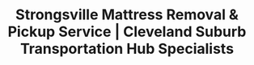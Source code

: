 ---
layout: location.njk
title: "Strongsville Mattress Removal & Pickup Service | Cleveland Suburb Transportation Hub Specialists"
metaDescription: "Professional mattress removal in Strongsville, OH - Transportation hub Cleveland suburb with I-71 & Ohio Turnpike access. Expert pickup for established family communities and suburban neighborhoods. $125 next-day service."
permalink: /mattress-removal/ohio/cleveland/strongsville/
city: Strongsville
state: Ohio
stateAbbr: OH
parentMetro: Cleveland
tier: 3
zipCodes: ['44136', '44149']
coordinates: 
  lat: 41.3145
  lng: -81.8357
neighborhoods:
  - name: "High Point"
    zipCodes: ["44149"]
  - name: "Park Ridge Crossings"
    zipCodes: ["44136"]
  - name: "The Woods of Strongsville"
    zipCodes: ["44136"]
  - name: "Deerfield Woods"
    zipCodes: ["44149"]
  - name: "Waterford Crossing"
    zipCodes: ["44136"]
  - name: "Progressive Drive Business Park"
    zipCodes: ["44149"]
  - name: "SouthPark Mall Area"
    zipCodes: ["44136"]
  - name: "Royalton Road Corridor"
    zipCodes: ["44136"]
  - name: "Mill Stream Run Area"
    zipCodes: ["44149"]
  - name: "Historic Pomeroy District"
    zipCodes: ["44136"]
pricing:
  singleMattress: "$125"
  doubleMattress: "$155"
  tripleMattress: "$180"
nearbyCities:
  - name: "Cleveland"
    slug: "cleveland"
    isSuburb: false
    distance: "18"
  - name: "Parma"
    slug: "parma"
    isSuburb: true
    distance: "8"
  - name: "Lakewood"
    slug: "lakewood"
    isSuburb: true
    distance: "15"
localRegulations: "Strongsville partners with Republic Waste for comprehensive bulk item collection including mattresses. Residents receive scheduled pickup through city coordination but must arrange timing in advance. Transfer Station at 16099 Foltz Parkway accepts large items with proper disposal fees. New current recycling programs expand service options but require sorting compliance."
recyclingPartners: ["Republic Waste Services", "Strongsville Transfer Station", "Cleveland Metroparks Mill Stream Run", "City of Strongsville Environmental Services"]
reviews:
  count: 156
  featured:
    - author: "David K."
      text: "Living in High Point, we needed service that understood our planned community's standards. Team was professional, respectful of our neighborhood, and coordinated perfectly around our family schedule."
      neighborhood: "High Point"
    - author: "Jennifer M."
      text: "SouthPark Mall area pickup - they navigated our busy Royalton Road location during shopping traffic like pros. Quick, efficient, and understood Strongsville's suburban pace."
      neighborhood: "SouthPark Mall Area"
    - author: "Robert T."
      text: "The Woods of Strongsville has amenity standards to maintain. Service exceeded expectations - professional crew that gets our community values."
      neighborhood: "The Woods of Strongsville"
faqs:
  - question: "Do you serve all Strongsville's family-oriented neighborhoods?"
    answer: "Absolutely. Our service covers every Strongsville community from High Point's 643-home development to established neighborhoods like Deerfield Woods and Waterford Crossing. We understand the standards expected in Strongsville's established family communities."
  - question: "Can you coordinate with Strongsville's suburban family schedules?"
    answer: "Yes, we specialize in working with Strongsville families managing children's activities, school schedules, and the busy suburban lifestyle. Our flexible timing respects the community's family-first priorities."
  - question: "How do you handle Strongsville's transportation hub location?"
    answer: "Our team navigates Strongsville's unique position at I-71 and Ohio Turnpike intersection efficiently. We understand traffic patterns around SouthPark Mall and use optimal routing for residential neighborhoods."
  - question: "Do you work with Strongsville's municipal waste coordination?"
    answer: "We eliminate the complexity of Republic Waste scheduling and Transfer Station coordination. Our direct service provides the convenience Strongsville residents expect without municipal timing constraints or disposal fees."
  - question: "Can you serve during community events and activities?"
    answer: "We schedule around Strongsville Commons events like Homecoming and Rib Burnoff, Mill Stream Run Reservation activities, and The Chalet seasonal operations. Our timing respects community celebrations."
  - question: "What about service to business parks and commercial areas?"
    answer: "We serve Progressive Drive Business Park, Medical Mutual headquarters area, and Strongsville Business & Technology Park. Our commercial service maintains the professional standards expected in these corporate environments."
  - question: "Do you understand Strongsville's environmental expectations?"
    answer: "Yes, we support Strongsville's advanced recycling initiatives and environmental stewardship. Our responsible disposal aligns with the community's commitment to Mill Stream Run conservation and sustainability programs."
  - question: "How do you ensure service quality for Strongsville's standards?"
    answer: "Strongsville residents expect excellence in municipal and business services. Our professional approach, reliable scheduling, and quality assurance meet the high standards that define this established Cleveland suburb."

pageContent:
  heroTitle: "Strongsville Mattress Removal: Transportation Hub Excellence"
  heroDescription: "Professional mattress removal for Ohio's premier Cleveland suburb and I-71 transportation hub. Specialized service designed for established family communities, planned neighborhoods, and suburban convenience. From High Point to The Woods of Strongsville."
  
  aboutService: "Strongsville's premier mattress removal service, designed for this transportation hub Cleveland suburb and family-oriented community. Serving 46,491 residents across established neighborhoods, we understand the specialized logistics required for everything from High Point's 643-home development to SouthPark Mall area coordination throughout this I-71 corridor community.

Our expertise spans Strongsville's dual identity as suburban family destination and transportation hub. The I-71 and Ohio Turnpike intersection creates unique access advantages, while neighborhoods like Park Ridge Crossings and Waterford Crossing demand service coordination that respects community standards. School district activities (ranked top 5% in Ohio) and family schedules drive timing requirements, while the 92% homeownership rate indicates residents who value reliable professional services.

We pride ourselves on recycling every mattress we pick up. As part of our nationwide network that has recycled over 1 million mattresses, we work with Strongsville's environmental initiatives and Mill Stream Run Reservation conservation to ensure responsible disposal that supports the community's environmental stewardship goals."

  serviceAreasIntro: "We provide comprehensive mattress pickup throughout Strongsville's distinctive neighborhoods, from planned communities to established areas:"

  regulationsCompliance: "Our service eliminates municipal scheduling requirements and coordination complexity entirely. While Strongsville's Republic Waste partnership provides comprehensive city services, mattress disposal still requires advance scheduling, Transfer Station coordination at Foltz Parkway, and disposal fees. We handle pickup on your schedule without advance coordination, navigate all requirements, and ensure proper recycling through approved facilities. This means no phone calls to coordinate municipal timing, no Transfer Station trips, and no scheduling delays - just convenient professional service that works around your family schedule and meets the service quality expectations that define this Cleveland suburb."

  environmentalImpact: "Strongsville's environmental stewardship centers on Mill Stream Run Reservation conservation and comprehensive recycling programs. The community's commitment to the 2,000-acre Cleveland Metroparks system reflects environmental values that extend throughout family neighborhoods and municipal initiatives.

Every Strongsville mattress joins our 1+ million recycling network. Steel springs become construction materials for Cleveland area development, while foam components transform into insulation for regional housing projects. This circular approach resonates with residents who understand that responsible resource management supports both suburban lifestyle and environmental legacy.

From Mill Stream Run conservation efforts to municipal recycling initiatives, Strongsville's commitment to environmental responsibility reflects community values that balance family-oriented suburban growth with natural heritage protection."

  howItWorksScheduling: "Next-day appointments available throughout all Strongsville neighborhoods. We coordinate with family schedules, adapt around Mill Stream Run activities and community events, and accommodate both suburban residents and transportation hub logistics."

  howItWorksService: "Our licensed team handles pickup from any Strongsville location, navigates I-71 and Ohio Turnpike traffic patterns efficiently, coordinates with Mill Stream Run area geography and community event schedules, and ensures proper handling per municipal environmental standards."

  howItWorksDisposal: "Your mattress is transported to approved recycling facilities or regional processing centers for responsible handling, supporting Mill Stream Run conservation and contributing to Strongsville's environmental leadership as a Cleveland suburb and transportation hub community."

  sidebarStats:
    mattressesRemoved: "1,233"

  uniqueContent: "Strongsville presents mattress removal challenges that reflect its distinctive position as a Cleveland suburb and I-71 transportation hub, where suburban family life meets interstate logistics across 46,491 residents in established neighborhoods that balance community standards with regional connectivity.

Our service integrates with Strongsville's distinctive suburban rhythm. High Point's 643-home planned community requires coordination that respects neighborhood amenities and family schedules. The Woods of Strongsville, Deerfield Woods, and Waterford Crossing maintain community standards that demand professional service approach. SouthPark Mall area residents navigate Ohio's largest retail destination (1.6 million square feet) while managing the Royalton Road corridor traffic that defines suburban commercial convenience.

Strongsville's transportation advantage creates unique service opportunities. The I-71 and Ohio Turnpike intersection position provides optimal routing efficiency for our service vehicles. Corporate areas around Medical Mutual headquarters and Progressive Drive Business Park generate distinct scheduling patterns from residential family communities. The Chalet recreational destination and Mill Stream Run Reservation create seasonal considerations that influence neighborhood access patterns.

Community standards drive our approach. Strongsville's 92% homeownership rate and $79,715 median household income indicate residents who invest in quality services. The school district's top 5% Ohio ranking creates family-focused scheduling needs around academic calendars and extracurricular activities. Municipal environmental initiatives like advanced current recycling programs demonstrate community commitment to responsible resource management that aligns with our recycling mission.

Historic preservation awareness shapes service delivery. The Underground Railroad heritage of Pomeroy House adds cultural significance to certain neighborhood areas. The transformation from 1818 agricultural township to modern suburban powerhouse creates diverse housing stock requiring varied service approaches.

Our pricing maintains consistency despite Strongsville's premium community standards. Whether serving established neighborhoods like High Point, coordinating with corporate district timing, or accessing residential areas during SouthPark Mall peak traffic, transparent rates apply throughout this Cleveland suburb. This reflects our commitment to providing suburban family excellence without complexity - the same reliable service quality that makes Strongsville residents choose professional solutions over municipal coordination challenges."
---